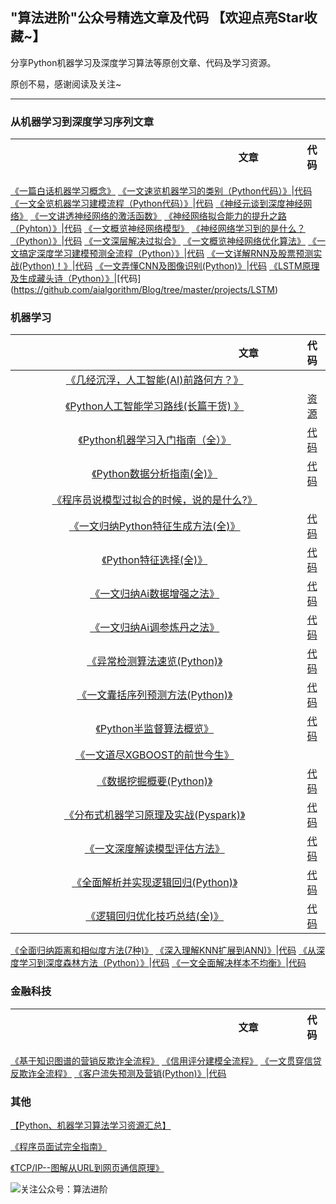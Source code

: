 ## "算法进阶"公众号精选文章及代码 【欢迎点亮Star收藏~】

分享Python机器学习及深度学习算法等原创文章、代码及学习资源。

原创不易，感谢阅读及关注~

---
<h3 id="2">从机器学习到深度学习序列文章</h3>

|<img width=300/>文章<img width=300/>| 代码|
 :-: | :-: |
[《一篇白话机器学习概念》](https://github.com/aialgorithm/Blog/issues/19)
[《一文速览机器学习的类别（Python代码）》](https://github.com/aialgorithm/Blog/issues/20)|[代码](https://github.com/aialgorithm/Blog/tree/master/projects/%E4%B8%80%E6%96%87%E9%80%9F%E8%A7%88%E6%9C%BA%E5%99%A8%E5%AD%A6%E4%B9%A0%E7%9A%84%E7%B1%BB%E5%88%AB%EF%BC%88Python%E4%BB%A3%E7%A0%81%EF%BC%89)
[《一文全览机器学习建模流程（Python代码）》](https://github.com/aialgorithm/Blog/issues/21)|[代码](https://github.com/aialgorithm/Blog/tree/master/projects/%E4%B8%80%E6%96%87%E5%85%A8%E8%A7%88%E6%9C%BA%E5%99%A8%E5%AD%A6%E4%B9%A0%E5%BB%BA%E6%A8%A1%E6%B5%81%E7%A8%8B%EF%BC%88Python%E4%BB%A3%E7%A0%81%EF%BC%89)
[《神经元谈到深度神经网络》](https://github.com/aialgorithm/Blog/issues/23)
[《一文讲透神经网络的激活函数》](https://github.com/aialgorithm/Blog/issues/24)
[《神经网络拟合能力的提升之路（Pyhton）》](https://github.com/aialgorithm/Blog/issues/25)|[代码](https://github.com/aialgorithm/Blog/tree/master/projects/%E7%A5%9E%E7%BB%8F%E7%BD%91%E7%BB%9C%E6%8B%9F%E5%90%88%E8%83%BD%E5%8A%9B%E7%9A%84%E6%8F%90%E5%8D%87%E4%B9%8B%E8%B7%AF%EF%BC%88Pyhton%EF%BC%89)
[《一文概览神经网络模型》](https://github.com/aialgorithm/Blog/issues/26)
[《神经网络学习到的是什么？（Python）》](https://github.com/aialgorithm/Blog/issues/27)|[代码](https://github.com/aialgorithm/Blog/tree/master/projects/%E7%A5%9E%E7%BB%8F%E7%BD%91%E7%BB%9C%E5%AD%A6%E4%B9%A0%E5%88%B0%E7%9A%84%E6%98%AF%E4%BB%80%E4%B9%88%EF%BC%9F%EF%BC%88Python%EF%BC%89)
[《一文深层解决过拟合》](https://github.com/aialgorithm/Blog/issues/29)
[《一文概览神经网络优化算法》](https://github.com/aialgorithm/Blog/issues/30)
[《一文搞定深度学习建模预测全流程（Python）》](https://github.com/aialgorithm/Blog/issues/31)|[代码](https://github.com/aialgorithm/Blog/tree/master/projects/%E4%B8%80%E6%96%87%E6%90%9E%E5%AE%9A%E6%B7%B1%E5%BA%A6%E5%AD%A6%E4%B9%A0%E5%BB%BA%E6%A8%A1%E9%A2%84%E6%B5%8B%E5%85%A8%E6%B5%81%E7%A8%8B(Python))
[《一文详解RNN及股票预测实战(Python)！》](https://github.com/aialgorithm/Blog/issues/35)|[代码](https://github.com/aialgorithm/Blog/tree/master/projects/%E4%B8%80%E6%96%87%E8%AF%A6%E8%A7%A3RNN%E5%8F%8A%E5%AE%9E%E6%88%98(Python))
[《一文弄懂CNN及图像识别(Python)》](https://github.com/aialgorithm/Blog/issues/37)|[代码](https://github.com/aialgorithm/Blog/tree/master/projects/%E4%B8%80%E6%96%87%E5%BC%84%E6%87%82CNN%E5%8F%8A%E5%9B%BE%E5%83%8F%E8%AF%86%E5%88%AB(Python))
[《LSTM原理及生成藏头诗（Python）》](https://github.com/aialgorithm/Blog/issues/41)|[代码]
(https://github.com/aialgorithm/Blog/tree/master/projects/LSTM)
<h3 id="1">机器学习</h3>

|<img width=300/>文章<img width=300/>| 代码|
 :-: | :-: |
[《几经沉浮，人工智能(AI)前路何方？》](https://github.com/aialgorithm/Blog/issues/16)|
[《Python人工智能学习路线(长篇干货) 》](https://github.com/aialgorithm/Blog/issues/22)|[资源](https://github.com/aialgorithm/AiPy)
[《Python机器学习入门指南（全）》](https://github.com/aialgorithm/Blog/issues/2)|[代码](https://github.com/aialgorithm/Blog/tree/master/projects/Python%E6%9C%BA%E5%99%A8%E5%AD%A6%E4%B9%A0%E5%85%A5%E9%97%A8%E6%8C%87%E5%8D%97demo)
[《Python数据分析指南(全)》](https://github.com/aialgorithm/Blog/issues/14)|[代码](https://github.com/aialgorithm/Blog/tree/master/projects/Python%E6%95%B0%E6%8D%AE%E5%88%86%E6%9E%90%E6%8C%87%E5%8D%97(%E5%85%A8))
[《程序员说模型过拟合的时候，说的是什么?》](https://github.com/aialgorithm/Blog/issues/3)|
[《一文归纳Python特征生成方法(全)》](https://github.com/aialgorithm/Blog/issues/11)|[代码](https://github.com/aialgorithm/Blog/tree/master/projects/%E4%B8%80%E6%96%87%E5%BD%92%E7%BA%B3Python%E7%89%B9%E5%BE%81%E7%94%9F%E6%88%90%E6%96%B9%E6%B3%95)
[《Python特征选择(全)》](https://github.com/aialgorithm/Blog/issues/10)|[代码](https://github.com/aialgorithm/Blog/tree/master/projects/Python%E7%89%B9%E5%BE%81%E9%80%89%E6%8B%A9)
[《一文归纳Ai数据增强之法》](https://github.com/aialgorithm/Blog/issues/13)|[代码](https://github.com/aialgorithm/Blog/tree/master/projects/%E4%B8%80%E6%96%87%E5%BD%92%E7%BA%B3Ai%E6%95%B0%E6%8D%AE%E5%A2%9E%E5%BC%BA%E4%B9%8B%E6%B3%95)
[《一文归纳Ai调参炼丹之法》](https://github.com/aialgorithm/Blog/issues/12)|[代码](https://github.com/aialgorithm/Blog/tree/master/projects/%E4%B8%80%E6%96%87%E5%BD%92%E7%BA%B3Ai%E8%B0%83%E5%8F%82%E7%82%BC%E4%B8%B9%E4%B9%8B%E6%B3%95)
[《异常检测算法速览(Python)》](https://github.com/aialgorithm/Blog/issues/18)|[代码](https://github.com/aialgorithm/Blog/tree/master/projects/%E5%BC%82%E5%B8%B8%E6%A3%80%E6%B5%8B%E7%AE%97%E6%B3%95%E9%80%9F%E8%A7%88(Python%E6%BA%90%E7%A0%81))
[《一文囊括序列预测方法(Python)》](https://github.com/aialgorithm/Blog/issues/7)|[代码](https://github.com/aialgorithm/Blog/tree/master/projects/%E4%B8%80%E6%96%87%E5%9B%8A%E6%8B%AC%E5%BA%8F%E5%88%97%E9%A2%84%E6%B5%8B%E6%96%B9%E6%B3%95(Python))
[《Python半监督算法概览》](https://github.com/aialgorithm/Blog/issues/15)|[代码](https://github.com/aialgorithm/Blog/tree/master/projects/Python%E5%8D%8A%E7%9B%91%E7%9D%A3%E7%AE%97%E6%B3%95%E6%A6%82%E8%A7%88)
[《一文道尽XGBOOST的前世今生》](https://github.com/aialgorithm/Blog/issues/4)|
[《数据挖掘概要(Python)》](https://github.com/aialgorithm/datamining)|[代码](https://github.com/aialgorithm/Blog/tree/master/projects/Python%E6%95%B0%E6%8D%AE%E6%8C%96%E6%8E%98%E6%A6%82%E8%A6%81)
[《分布式机器学习原理及实战(Pyspark)》](https://github.com/aialgorithm/Blog/issues/17)|[代码](https://github.com/aialgorithm/Blog/tree/master/projects/%E5%88%86%E5%B8%83%E5%BC%8F%E6%9C%BA%E5%99%A8%E5%AD%A6%E4%B9%A0%E5%8E%9F%E7%90%86%E5%8F%8A%E5%AE%9E%E6%88%98(Pyspark))
[《一文深度解读模型评估方法》](https://github.com/aialgorithm/Blog/issues/32)|[代码](https://github.com/aialgorithm/Blog/tree/master/projects/%E4%B8%80%E6%96%87%E6%B7%B1%E5%BA%A6%E8%A7%A3%E8%AF%BB%E6%A8%A1%E5%9E%8B%E8%AF%84%E4%BC%B0%E6%96%B9%E6%B3%95)
[《全面解析并实现逻辑回归(Python)》](https://github.com/aialgorithm/Blog/issues/33)|[代码](https://github.com/aialgorithm/Blog/tree/master/projects/%E5%85%A8%E9%9D%A2%E8%A7%A3%E6%9E%90%E9%80%BB%E8%BE%91%E5%9B%9E%E5%BD%92%E6%A8%A1%E5%9E%8B%E5%8F%8A%E5%AE%9E%E7%8E%B0(Python))
[《逻辑回归优化技巧总结(全)》](https://github.com/aialgorithm/Blog/issues/34)|[代码](https://github.com/aialgorithm/Blog/tree/master/projects/%E9%80%BB%E8%BE%91%E5%9B%9E%E5%BD%92%E4%BC%98%E5%8C%96%E6%8A%80%E5%B7%A7%E6%80%BB%E7%BB%93(%E5%85%A8))
[《全面归纳距离和相似度方法(7种)》](https://github.com/aialgorithm/Blog/issues/36)
[《深入理解KNN扩展到ANN)》](https://github.com/aialgorithm/Blog/issues/38)|[代码](https://github.com/aialgorithm/Blog/tree/master/projects/%E6%B7%B1%E5%85%A5%E7%90%86%E8%A7%A3KNN%E6%89%A9%E5%B1%95%E5%88%B0ANN)
[《从深度学习到深度森林方法（Python）》](https://github.com/aialgorithm/Blog/issues/38)|[代码](https://github.com/aialgorithm/Blog/tree/master/projects/%E6%B7%B1%E5%BA%A6%E6%A3%AE%E6%9E%97%E9%A2%84%E6%B5%8B)
[《一文全面解决样本不均衡》](https://github.com/aialgorithm/Blog/issues/40)|[代码](https://github.com/aialgorithm/Blog/tree/master/projects/%E4%B8%80%E6%96%87%E8%A7%A3%E5%86%B3%E6%A0%B7%E6%9C%AC%E4%B8%8D%E5%9D%87%E8%A1%A1(%E5%85%A8))

<h3 id="3">金融科技</h3>

|<img width=300/>文章<img width=300/>| 代码|
 :-: | :-: |
[《基于知识图谱的营销反欺诈全流程》](https://github.com/aialgorithm/Blog/issues/6)
[《信用评分建模全流程》](https://github.com/aialgorithm/Blog/issues/5)
[《一文贯穿信贷反欺诈全流程》](https://github.com/aialgorithm/Blog/issues/9)
[《客户流失预测及营销(Python)》](https://github.com/aialgorithm/Blog/issues/8)|[代码](https://github.com/aialgorithm/Blog/tree/master/projects/%E5%AE%A2%E6%88%B7%E6%B5%81%E5%A4%B1%E9%A2%84%E6%B5%8B%E5%8F%8A%E8%90%A5%E9%94%80)



### 其他
[【Python、机器学习算法学习资源汇总】](https://github.com/aialgorithm/AiPy)

[《程序员面试完全指南》](https://github.com/aialgorithm/Blog/issues/28)

[《TCP/IP--图解从URL到网页通信原理》](https://github.com/aialgorithm/Blog/issues/1)


![关注公众号：算法进阶](https://user-images.githubusercontent.com/33707637/119756102-9f9b5200-bed5-11eb-85f9-5dbc264d447d.png)
